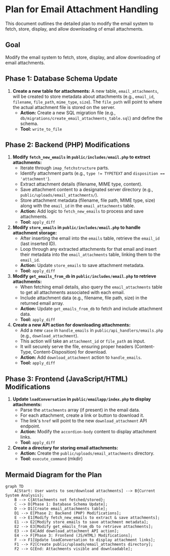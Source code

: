 # Plan for Email Attachment Handling

This document outlines the detailed plan to modify the email system to fetch, store, display, and allow downloading of email attachments.

## Goal
Modify the email system to fetch, store, display, and allow downloading of email attachments.

## Phase 1: Database Schema Update

1.  **Create a new table for attachments:** A new table, `email_attachments`, will be created to store metadata about attachments (e.g., `email_id`, `filename`, `file_path`, `mime_type`, `size`). The `file_path` will point to where the actual attachment file is stored on the server.
    *   **Action:** Create a new SQL migration file (e.g., `db/migrations/create_email_attachments_table.sql`) and define the schema.
    *   **Tool:** `write_to_file`

## Phase 2: Backend (PHP) Modifications

1.  **Modify `fetch_new_emails` in `public/includes/email.php` to extract attachments:**
    *   Iterate through `imap_fetchstructure` parts.
    *   Identify attachment parts (e.g., `type != TYPETEXT` and `disposition == 'attachment'`).
    *   Extract attachment details (filename, MIME type, content).
    *   Save attachment content to a designated server directory (e.g., `public/uploads/email_attachments/`).
    *   Store attachment metadata (filename, file path, MIME type, size) along with the `email_id` in the `email_attachments` table.
    *   **Action:** Add logic to `fetch_new_emails` to process and save attachments.
    *   **Tool:** `apply_diff`
2.  **Modify `store_emails` in `public/includes/email.php` to handle attachment storage:**
    *   After inserting the email into the `emails` table, retrieve the `email_id` (last inserted ID).
    *   Loop through any extracted attachments for that email and insert their metadata into the `email_attachments` table, linking them to the `email_id`.
    *   **Action:** Update `store_emails` to save attachment metadata.
    *   **Tool:** `apply_diff`
3.  **Modify `get_emails_from_db` in `public/includes/email.php` to retrieve attachments:**
    *   When fetching email details, also query the `email_attachments` table to get all attachments associated with each email.
    *   Include attachment data (e.g., filename, file path, size) in the returned email array.
    *   **Action:** Update `get_emails_from_db` to fetch and include attachment data.
    *   **Tool:** `apply_diff`
4.  **Create a new API action for downloading attachments:**
    *   Add a new `case` in `handle_emails` in `public/api_handlers/emails.php` (e.g., `download_attachment`).
    *   This action will take an `attachment_id` or `file_path` as input.
    *   It will securely serve the file, ensuring proper headers (Content-Type, Content-Disposition) for download.
    *   **Action:** Add `download_attachment` action to `handle_emails`.
    *   **Tool:** `apply_diff`

## Phase 3: Frontend (JavaScript/HTML) Modifications

1.  **Update `loadConversation` in `public/emailapp/index.php` to display attachments:**
    *   Parse the `attachments` array (if present) in the email data.
    *   For each attachment, create a link or button to download it.
    *   The link's `href` will point to the new `download_attachment` API endpoint.
    *   **Action:** Modify the `accordion-body` content to display attachment links.
    *   **Tool:** `apply_diff`
2.  **Create a directory for storing email attachments:**
    *   **Action:** Create the `public/uploads/email_attachments` directory.
    *   **Tool:** `execute_command` (mkdir)

## Mermaid Diagram for the Plan

```mermaid
graph TD
    A[Start: User wants to see/download attachments] --> B{Current System Analysis};
    B --> C{Attachments not fetched/stored};
    C --> D[Phase 1: Database Schema Update];
    D --> D1[Create email_attachments table];
    D1 --> E[Phase 2: Backend (PHP) Modifications];
    E --> E1[Modify fetch_new_emails to extract & save attachments];
    E1 --> E2[Modify store_emails to save attachment metadata];
    E2 --> E3[Modify get_emails_from_db to retrieve attachments];
    E3 --> E4[Add download_attachment API action];
    E4 --> F[Phase 3: Frontend (JS/HTML) Modifications];
    F --> F1[Update loadConversation to display attachment links];
    F1 --> F2[Create public/uploads/email_attachments directory];
    F2 --> G[End: Attachments visible and downloadable];